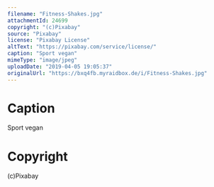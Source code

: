 ```yaml
---
filename: "Fitness-Shakes.jpg"
attachmentId: 24699
copyright: "(c)Pixabay"
source: "Pixabay"
license: "Pixabay License"
altText: "https://pixabay.com/service/license/"
caption: "Sport vegan"
mimeType: "image/jpeg"
uploadDate: "2019-04-05 19:05:37"
originalUrl: "https://bxq4fb.myraidbox.de/i/Fitness-Shakes.jpg"
---
```


# Caption

Sport vegan

# Copyright

(c)Pixabay
